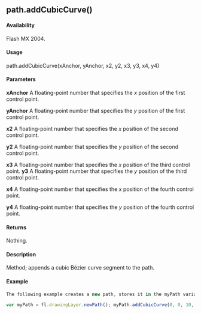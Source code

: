 ## path.addCubicCurve()

#### Availability

Flash MX 2004.

#### Usage

path.addCubicCurve(xAnchor, yAnchor, x2, y2, x3, y3, x4, y4)

#### Parameters

**xAnchor** A floating-point number that specifies the *x* position of the first control point. 

**yAnchor** A floating-point number that specifies the *y* position of the first control point.

**x2** A floating-point number that specifies the *x* position of the second control point.

**y2** A floating-point number that specifies the *y* position of the second control point.

**x3** A floating-point number that specifies the *x* position of the third control point. 
**y3** A floating-point number that specifies the *y* position of the third control point.

**x4** A floating-point number that specifies the *x* position of the fourth control point. 

**y4** A floating-point number that specifies the *y* position of the fourth control point.

#### Returns

Nothing.

#### Description

Method; appends a cubic Bézier curve segment to the path.

#### Example

```javascript
The following example creates a new path, stores it in the myPath variable, and assigns the curve to the path:

var myPath = fl.drawingLayer.newPath(); myPath.addCubicCurve(0, 0, 10, 20, 20, 20, 30, 0);

```